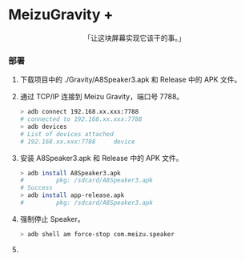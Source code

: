 # MeizuGravity +

<p align="center">「让这块屏幕实现它该干的事。」</p>

### 部署

1. 下载项目中的 ./Gravity/A8Speaker3.apk  和 Release 中的 APK 文件。

2. 通过 TCP/IP 连接到 Meizu Gravity，端口号 7788。

   ```bash
   > adb connect 192.168.xx.xxx:7788
   # connected to 192.168.xx.xxx:7788
   > adb devices
   # List of devices attached
   # 192.168.xx.xxx:7788     device
   ```

3. 安装 A8Speaker3.apk 和 Release 中的 APK 文件。

   ```bash
   > adb install A8Speaker3.apk
   #         pkg: /sdcard/A8Speaker3.apk
   # Success
   > adb install app-release.apk
   #         pkg: /sdcard/A8Speaker3.apk
   ```

4. 强制停止 Speaker。

   ```bash
   > adb shell am force-stop com.meizu.speaker
   ```

5. 